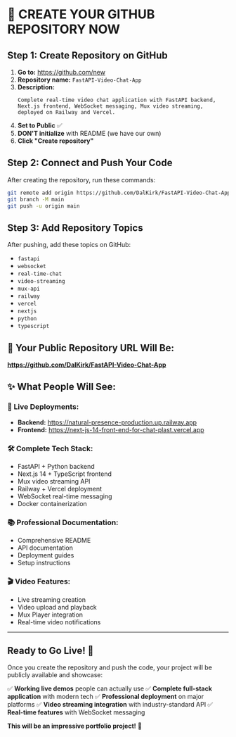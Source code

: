# 🚀 CREATE YOUR GITHUB REPOSITORY NOW

## **Step 1: Create Repository on GitHub**

1. **Go to:** https://github.com/new
2. **Repository name:** `FastAPI-Video-Chat-App`
3. **Description:** 
   ```
   Complete real-time video chat application with FastAPI backend, Next.js frontend, WebSocket messaging, Mux video streaming, deployed on Railway and Vercel.
   ```
4. **Set to Public** ✅
5. **DON'T initialize** with README (we have our own)
6. **Click "Create repository"**

## **Step 2: Connect and Push Your Code**

After creating the repository, run these commands:

```bash
git remote add origin https://github.com/DalKirk/FastAPI-Video-Chat-App.git
git branch -M main
git push -u origin main
```

## **Step 3: Add Repository Topics**

After pushing, add these topics on GitHub:
- `fastapi`
- `websocket` 
- `real-time-chat`
- `video-streaming`
- `mux-api`
- `railway`
- `vercel`
- `nextjs`
- `python`
- `typescript`

## **🎯 Your Public Repository URL Will Be:**

**https://github.com/DalKirk/FastAPI-Video-Chat-App**

## **✨ What People Will See:**

### **🌟 Live Deployments:**
- **Backend:** https://natural-presence-production.up.railway.app
- **Frontend:** https://next-js-14-front-end-for-chat-plast.vercel.app

### **🛠️ Complete Tech Stack:**
- FastAPI + Python backend
- Next.js 14 + TypeScript frontend  
- Mux video streaming API
- Railway + Vercel deployment
- WebSocket real-time messaging
- Docker containerization

### **📚 Professional Documentation:**
- Comprehensive README
- API documentation
- Deployment guides
- Setup instructions

### **🎬 Video Features:**
- Live streaming creation
- Video upload and playback
- Mux Player integration
- Real-time video notifications

---

## **Ready to Go Live! 🚀**

Once you create the repository and push the code, your project will be publicly available and showcase:

✅ **Working live demos** people can actually use
✅ **Complete full-stack application** with modern tech
✅ **Professional deployment** on major platforms
✅ **Video streaming integration** with industry-standard API
✅ **Real-time features** with WebSocket messaging

**This will be an impressive portfolio project!** 🌟